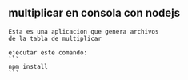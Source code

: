 

## multiplicar en consola con nodejs

    Esta es una aplicacion que genera archivos
    de la tabla de multiplicar 

    ejecutar este comando:
    ```
    npm install
    ```